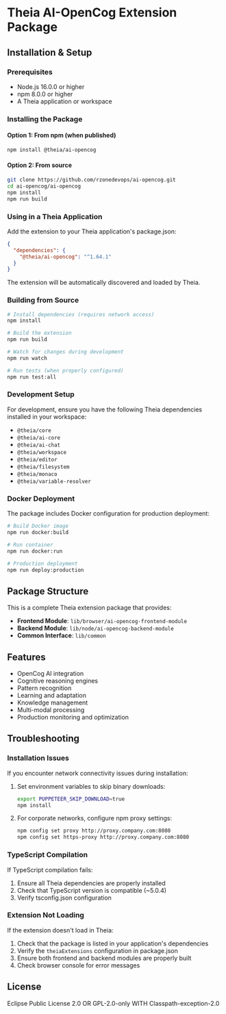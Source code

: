 # Theia AI-OpenCog Extension Package

## Installation & Setup

### Prerequisites

- Node.js 16.0.0 or higher
- npm 8.0.0 or higher
- A Theia application or workspace

### Installing the Package

#### Option 1: From npm (when published)
```bash
npm install @theia/ai-opencog
```

#### Option 2: From source
```bash
git clone https://github.com/rzonedevops/ai-opencog.git
cd ai-opencog/ai-opencog
npm install
npm run build
```

### Using in a Theia Application

Add the extension to your Theia application's package.json:

```json
{
  "dependencies": {
    "@theia/ai-opencog": "^1.64.1"
  }
}
```

The extension will be automatically discovered and loaded by Theia.

### Building from Source

```bash
# Install dependencies (requires network access)
npm install

# Build the extension
npm run build

# Watch for changes during development
npm run watch

# Run tests (when properly configured)
npm run test:all
```

### Development Setup

For development, ensure you have the following Theia dependencies installed in your workspace:

- `@theia/core`
- `@theia/ai-core` 
- `@theia/ai-chat`
- `@theia/workspace`
- `@theia/editor`
- `@theia/filesystem`
- `@theia/monaco`
- `@theia/variable-resolver`

### Docker Deployment

The package includes Docker configuration for production deployment:

```bash
# Build Docker image
npm run docker:build

# Run container
npm run docker:run

# Production deployment
npm run deploy:production
```

## Package Structure

This is a complete Theia extension package that provides:

- **Frontend Module**: `lib/browser/ai-opencog-frontend-module`
- **Backend Module**: `lib/node/ai-opencog-backend-module`
- **Common Interface**: `lib/common`

## Features

- OpenCog AI integration
- Cognitive reasoning engines
- Pattern recognition
- Learning and adaptation
- Knowledge management
- Multi-modal processing
- Production monitoring and optimization

## Troubleshooting

### Installation Issues

If you encounter network connectivity issues during installation:

1. Set environment variables to skip binary downloads:
   ```bash
   export PUPPETEER_SKIP_DOWNLOAD=true
   npm install
   ```

2. For corporate networks, configure npm proxy settings:
   ```bash
   npm config set proxy http://proxy.company.com:8080
   npm config set https-proxy http://proxy.company.com:8080
   ```

### TypeScript Compilation

If TypeScript compilation fails:

1. Ensure all Theia dependencies are properly installed
2. Check that TypeScript version is compatible (~5.0.4)
3. Verify tsconfig.json configuration

### Extension Not Loading

If the extension doesn't load in Theia:

1. Check that the package is listed in your application's dependencies
2. Verify the `theiaExtensions` configuration in package.json
3. Ensure both frontend and backend modules are properly built
4. Check browser console for error messages

## License

Eclipse Public License 2.0 OR GPL-2.0-only WITH Classpath-exception-2.0